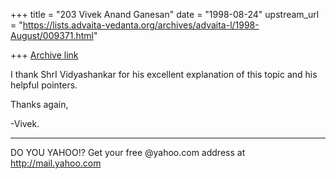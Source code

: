 +++
title = "203 Vivek Anand Ganesan"
date = "1998-08-24"
upstream_url = "https://lists.advaita-vedanta.org/archives/advaita-l/1998-August/009371.html"

+++
[Archive link](https://lists.advaita-vedanta.org/archives/advaita-l/1998-August/009371.html)

I thank ShrI Vidyashankar for his excellent explanation of this topic
and his helpful pointers.

Thanks again,

-Vivek.
_________________________________________________________
DO YOU YAHOO!?
Get your free @yahoo.com address at http://mail.yahoo.com

